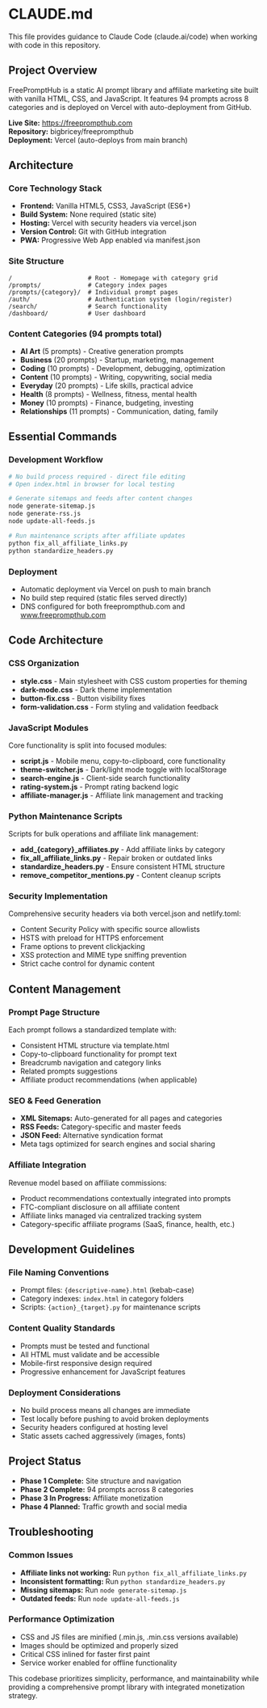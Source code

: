 # CLAUDE.md

This file provides guidance to Claude Code (claude.ai/code) when working with code in this repository.

## Project Overview
FreePromptHub is a static AI prompt library and affiliate marketing site built with vanilla HTML, CSS, and JavaScript. It features 94 prompts across 8 categories and is deployed on Vercel with auto-deployment from GitHub.

**Live Site:** https://freeprompthub.com  
**Repository:** bigbricey/freeprompthub  
**Deployment:** Vercel (auto-deploys from main branch)

## Architecture

### Core Technology Stack
- **Frontend:** Vanilla HTML5, CSS3, JavaScript (ES6+)  
- **Build System:** None required (static site)
- **Hosting:** Vercel with security headers via vercel.json
- **Version Control:** Git with GitHub integration
- **PWA:** Progressive Web App enabled via manifest.json

### Site Structure
```
/                     # Root - Homepage with category grid
/prompts/             # Category index pages
/prompts/{category}/  # Individual prompt pages
/auth/                # Authentication system (login/register)
/search/              # Search functionality
/dashboard/           # User dashboard
```

### Content Categories (94 prompts total)
- **AI Art** (5 prompts) - Creative generation prompts
- **Business** (20 prompts) - Startup, marketing, management
- **Coding** (10 prompts) - Development, debugging, optimization  
- **Content** (10 prompts) - Writing, copywriting, social media
- **Everyday** (20 prompts) - Life skills, practical advice
- **Health** (8 prompts) - Wellness, fitness, mental health
- **Money** (10 prompts) - Finance, budgeting, investing
- **Relationships** (11 prompts) - Communication, dating, family

## Essential Commands

### Development Workflow
```bash
# No build process required - direct file editing
# Open index.html in browser for local testing

# Generate sitemaps and feeds after content changes
node generate-sitemap.js
node generate-rss.js
node update-all-feeds.js

# Run maintenance scripts after affiliate updates
python fix_all_affiliate_links.py
python standardize_headers.py
```

### Deployment
- Automatic deployment via Vercel on push to main branch
- No build step required (static files served directly)
- DNS configured for both freeprompthub.com and www.freeprompthub.com

## Code Architecture

### CSS Organization
- **style.css** - Main stylesheet with CSS custom properties for theming
- **dark-mode.css** - Dark theme implementation  
- **button-fix.css** - Button visibility fixes
- **form-validation.css** - Form styling and validation feedback

### JavaScript Modules
Core functionality is split into focused modules:
- **script.js** - Mobile menu, copy-to-clipboard, core functionality
- **theme-switcher.js** - Dark/light mode toggle with localStorage
- **search-engine.js** - Client-side search functionality
- **rating-system.js** - Prompt rating backend logic
- **affiliate-manager.js** - Affiliate link management and tracking

### Python Maintenance Scripts
Scripts for bulk operations and affiliate link management:
- **add_{category}_affiliates.py** - Add affiliate links by category
- **fix_all_affiliate_links.py** - Repair broken or outdated links
- **standardize_headers.py** - Ensure consistent HTML structure
- **remove_competitor_mentions.py** - Content cleanup scripts

### Security Implementation
Comprehensive security headers via both vercel.json and netlify.toml:
- Content Security Policy with specific source allowlists
- HSTS with preload for HTTPS enforcement
- Frame options to prevent clickjacking
- XSS protection and MIME type sniffing prevention
- Strict cache control for dynamic content

## Content Management

### Prompt Page Structure
Each prompt follows a standardized template with:
- Consistent HTML structure via template.html
- Copy-to-clipboard functionality for prompt text
- Breadcrumb navigation and category links
- Related prompts suggestions
- Affiliate product recommendations (when applicable)

### SEO & Feed Generation
- **XML Sitemaps:** Auto-generated for all pages and categories
- **RSS Feeds:** Category-specific and master feeds
- **JSON Feed:** Alternative syndication format
- Meta tags optimized for search engines and social sharing

### Affiliate Integration
Revenue model based on affiliate commissions:
- Product recommendations contextually integrated into prompts
- FTC-compliant disclosure on all affiliate content
- Affiliate links managed via centralized tracking system
- Category-specific affiliate programs (SaaS, finance, health, etc.)

## Development Guidelines

### File Naming Conventions
- Prompt files: `{descriptive-name}.html` (kebab-case)
- Category indexes: `index.html` in category folders
- Scripts: `{action}_{target}.py` for maintenance scripts

### Content Quality Standards
- Prompts must be tested and functional
- All HTML must validate and be accessible
- Mobile-first responsive design required
- Progressive enhancement for JavaScript features

### Deployment Considerations
- No build process means all changes are immediate
- Test locally before pushing to avoid broken deployments
- Security headers configured at hosting level
- Static assets cached aggressively (images, fonts)

## Project Status
- **Phase 1 Complete:** Site structure and navigation
- **Phase 2 Complete:** 94 prompts across 8 categories  
- **Phase 3 In Progress:** Affiliate monetization
- **Phase 4 Planned:** Traffic growth and social media

## Troubleshooting

### Common Issues
- **Affiliate links not working:** Run `python fix_all_affiliate_links.py`
- **Inconsistent formatting:** Run `python standardize_headers.py`  
- **Missing sitemaps:** Run `node generate-sitemap.js`
- **Outdated feeds:** Run `node update-all-feeds.js`

### Performance Optimization
- CSS and JS files are minified (.min.js, .min.css versions available)
- Images should be optimized and properly sized
- Critical CSS inlined for faster first paint
- Service worker enabled for offline functionality

This codebase prioritizes simplicity, performance, and maintainability while providing a comprehensive prompt library with integrated monetization strategy.